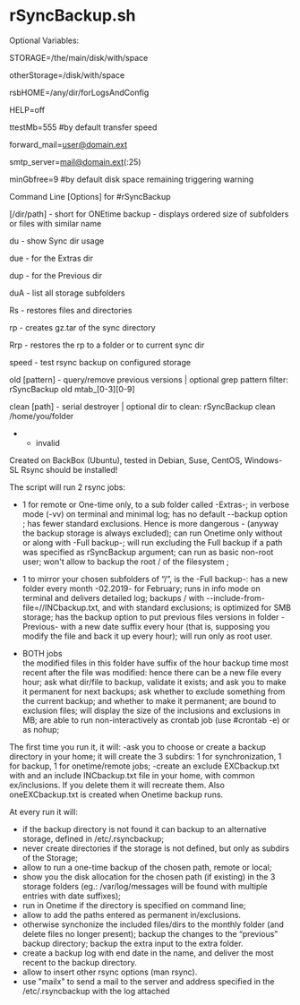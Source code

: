 # rSyncBackup.sh
Optional Variables:

STORAGE=/the/main/disk/with/space

otherStorage=/disk/with/space

rsbHOME=/any/dir/forLogsAndConfig

HELP=off

ttestMb=555 #by default transfer speed

forward_mail=user@domain.ext

smtp_server=mail@domain.ext(:25)

minGbfree=9 #by default disk space remaining triggering warning


Command Line [Options] for #rSyncBackup 

[/dir/path] - short for ONEtime backup - displays ordered size of subfolders or files with similar name

du  - show Sync dir usage

due - for the Extras dir

dup - for the Previous dir

duA - list all storage subfolders

Rs - restores files and directories 

rp - creates gz.tar of the sync directory

Rrp - restores the rp to a folder or to current sync dir

speed - test rsync backup on configured storage

old [pattern] - query/remove previous versions | optional grep pattern filter: rSyncBackup old mtab_[0-3][0-9]

clean [path] - serial destroyer | optional dir to clean: rSyncBackup clean /home/you/folder

* - invalid


Created on BackBox (Ubuntu), tested in Debian, Suse, CentOS, Windows-SL
Rsync should be installed!

The script will run 2 rsync jobs:
- 1 for remote or One-time only, 
to a sub folder called -Extras-;
in verbose mode (-vv) on terminal and minimal log;
has no default --backup option ;
has fewer standard exclusions. Hence is more dangerous - (anyway the backup storage is always excluded);
can run Onetime only without or along with -Full backup-;
will run excluding the Full backup if a path was specified as rSyncBackup argument;
can run as basic non-root user;
won't allow to backup the root / of the filesystem ;

- 1 to mirror your chosen subfolders of  “/”, is the -Full backup-:
has a new folder every month -02.2019- for February;
runs in info mode on terminal and delivers detailed log;
backups / with --include-from-file=//INCbackup.txt, and with standard exclusions;
is optimized for SMB storage; 
has the backup option to put previous files versions in folder -Previous- with a new date suffix every hour (that is, supposing you modify the file and back it up every hour);
will run only as root user.

- BOTH jobs  
 the modified files in this folder have suffix of the hour backup time most recent after the file was modified: hence there can be a new file every hour;
ask what dir/file to backup, validate it exists; and ask you to make it permanent for next backups;
ask whether to exclude something from the current backup; and whether to make it permanent;
are bound to exclusion files;
will display the size of the inclusions and exclusions in MB;
are able to run non-interactively as crontab job (use #crontab -e) or as nohup;

The first time you run it, it will:
-ask you to choose or create a backup directory in your home; it will create the 3 subdirs: 1 for synchronization, 1 for backup, 1 for onetime/remote jobs;
-create an exclude EXCbackup.txt with  and an include INCbackup.txt file in your home, with common ex/inclusions. If you delete them it will recreate them. Also oneEXCbackup.txt is created when Onetime backup runs.


At every run it will:
- if the backup directory is not found it can backup to an alternative storage, defined in /etc/.rsyncbackup; 
- never create directories if the storage is not defined, but only as subdirs of the Storage;
- allow to run a one-time backup of the chosen path, remote or local;
- show you the disk allocation for the chosen path (if existing) in the 3 storage folders (eg.: /var/log/messages will be found with multiple entries with date suffixes);
- run in Onetime if the directory is specified on command line;
- allow to add the paths entered as permanent in/exclusions.
- otherwise synchonize the included files/dirs to the monthly folder (and delete files no longer present); backup the changes to the “previous” backup directory; backup the extra input to the extra folder.
- create a backup log with end date in the name, and deliver the most recent to the backup directory.
- allow to insert other rsync options (man rsync).
- use "mailx" to send a mail to the server and address specified in the /etc/.rsyncbackup with the log attached
